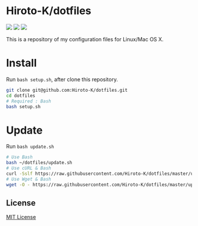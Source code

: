 # Hiroto-K/dotfiles

![](https://img.shields.io/travis/Hiroto-K/dotfiles/master.svg?style=flat-square)
![](https://img.shields.io/github/license/Hiroto-K/dotfiles.svg?style=flat-square)
![](https://img.shields.io/badge/platform-OS%20X%20|%20Linux-808080.svg?style=flat-square)

This is a repository of my configuration files for Linux/Mac OS X.

# Install
Run ``bash setup.sh``, after clone this repository.
```sh
git clone git@github.com:Hiroto-K/dotfiles.git
cd dotfiles
# Required : Bash
bash setup.sh
```

# Update
Run ``bash update.sh``
```bash
# Use Bash
bash ~/dotfiles/update.sh
# Use cURL & Bash
curl -Sslf https://raw.githubusercontent.com/Hiroto-K/dotfiles/master/update.sh | bash
# Use Wget & Bash
wget -O - https://raw.githubusercontent.com/Hiroto-K/dotfiles/master/update.sh | bash
```

## License
[MIT License](https://github.com/Hiroto-K/dotfiles/blob/master/LICENSE "MIT License")